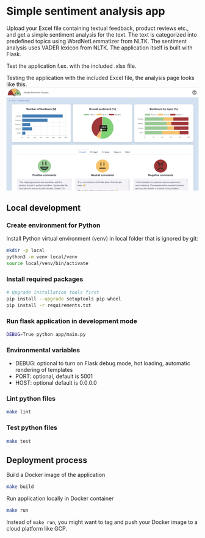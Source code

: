 # Simple sentiment analysis app
Upload your Excel file containing textual feedback, product reviews etc., and get a simple sentiment analysis for the text.
The text is categorized into predefined topics using WordNetLemmatizer from NLTK.
The sentiment analysis uses VADER lexicon from NLTK.
The application itself is built with Flask.

Test the application f.ex. with the included .xlsx file.

Testing the application with the included Excel file, the analysis page looks like this.
![Screenshot of analysis page](app/static/images/app.png?raw=true)

## Local development 

### Create environment for Python

Install Python virtual environment (venv) in local folder that is ignored by git:

```bash
mkdir -p local
python3 -m venv local/venv
source local/venv/bin/activate
```

### Install required packages

```bash
# Upgrade installation tools first
pip install --upgrade setuptools pip wheel
pip install -r requirements.txt
```

### Run flask application in development mode
```bash
DEBUG=True python app/main.py
```
### Environmental variables
- DEBUG: optional to turn on Flask debug mode, hot loading, automatic rendering of templates
- PORT: optional, default is 5001
- HOST: optional default is 0.0.0.0

### Lint python files 
```bash
make lint
```

### Test python files
```bash
make test
```

## Deployment process
Build a Docker image of the application
```bash
make build
```
Run application locally in Docker container
```bash
make run
```
Instead of `make run`, you might want to tag and push your Docker image to a cloud platform like GCP.